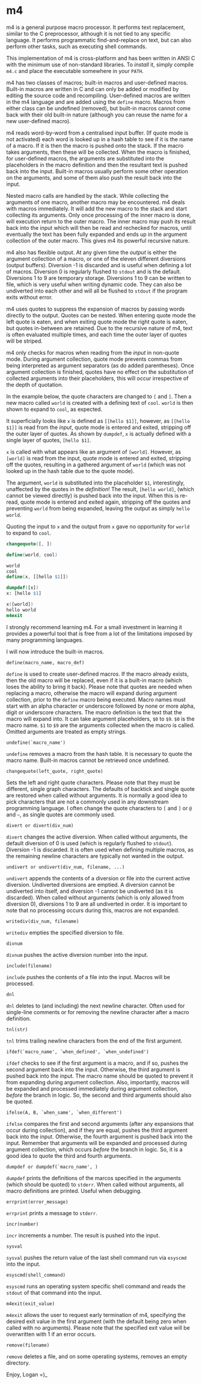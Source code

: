 <!--

Copyright (c) 2023 Logan Ryan McLintock

Permission to use, copy, modify, and distribute this software for any
purpose with or without fee is hereby granted, provided that the above
copyright notice and this permission notice appear in all copies.

THE SOFTWARE IS PROVIDED "AS IS" AND THE AUTHOR DISCLAIMS ALL WARRANTIES
WITH REGARD TO THIS SOFTWARE INCLUDING ALL IMPLIED WARRANTIES OF
MERCHANTABILITY AND FITNESS. IN NO EVENT SHALL THE AUTHOR BE LIABLE FOR
ANY SPECIAL, DIRECT, INDIRECT, OR CONSEQUENTIAL DAMAGES OR ANY DAMAGES
WHATSOEVER RESULTING FROM LOSS OF USE, DATA OR PROFITS, WHETHER IN AN
ACTION OF CONTRACT, NEGLIGENCE OR OTHER TORTIOUS ACTION, ARISING OUT OF
OR IN CONNECTION WITH THE USE OR PERFORMANCE OF THIS SOFTWARE.

-->

m4
==

m4 is a general purpose macro processor. It performs text replacement, similar
to the C preprocessor, although it is not tied to any specific language. It
performs programmatic find-and-replace on text, but can also perform other
tasks, such as executing shell commands.

This implementation of m4 is cross-platform and has been written in ANSI C with
the minimum use of non-standard libraries. To _install_ it, simply compile
`m4.c` and place the executable somewhere in your `PATH`.

m4 has two classes of macros; built-in macros and user-defined macros.
Built-in macros are written in C and can only be added or modified by editing
the source code and recompiling. User-defined macros are written in the m4
language and are added using the `define` macro. Macros from either class can
be undefined (removed), but built-in macros cannot come back with their old
built-in nature (although you can reuse the name for a new user-defined macro).

m4 reads word-by-word from a centralised input buffer. (If quote mode is not
activated) each word is looked up in a hash table to see if it is the name of
a macro. If it is then the macro is pushed onto the stack. If the macro takes
arguments, then these will be collected. When the macro is finished, for
user-defined macros, the arguments are substituted into the placeholders in
the macro definition and then the resultant text is pushed back into the
input. Built-in macros usually perform some other operation on the arguments,
and some of them also push the result back into the input.

Nested macro calls are handled by the stack. While collecting the arguments of
one macro, another macro may be encountered. m4 deals with macros immediately.
It will add the new macro to the stack and start collecting its arguments.
Only once processing of the inner macro is done, will execution return to the
outer macro. The inner macro may push its result back into the input which
will then be read and rechecked for macros, until eventually the text has been
fully expanded and ends up in the argument collection of the outer macro. This
gives m4 its powerful recursive nature.

m4 also has flexible output. At any given time the _output_ is either the
argument collection of a macro, or one of the eleven different diversions
(output buffers). Diversion -1 is discarded and is useful when defining a lot
of macros. Diversion 0 is regularly flushed to `stdout` and is the default.
Diversions 1 to 9 are temporary storage. Diversions 1 to 9 can be written to
file, which is very useful when writing dynamic code. They can also be
undiverted into each other and will all be flushed to `stdout` if the program
exits without error.

m4 uses quotes to suppress the expansion of macros by passing words directly
to the output. Quotes can be nested. When entering quote mode the left quote
is eaten, and when exiting quote mode the right quote is eaten, but quotes
in-between are retained. Due to the recursive nature of m4, text is often
evaluated multiple times, and each time the outer layer of quotes will be
striped.

m4 only checks for macros when reading from the _input_ in non-quote mode.
During argument collection, quote mode prevents commas from being interpreted
as argument separators (as do added parentheses). Once argument collection
is finished, quotes have no effect on the substitution of collected arguments
into their placeholders, this will occur irrespective of the depth of
quotation.

In the example below, the quote characters are changed to `[` and `]`. Then a
new macro called `world` is created with a defining text of `cool`. `world` is
then shown to expand to `cool`, as expected.

It superficially looks like `x` is defined as `[[hello $1]]`, however, as
`[[hello $1]]` is read from the _input_, quote mode is entered and exited,
stripping off the outer layer of quotes. As shown by `dumpdef`, `x` is actually
defined with a single layer of quotes, `[hello $1]`.

`x` is called with what appears like an argument of `[world]`. However, as
`[world]` is read from the input, quote mode is entered and exited, stripping
off the quotes, resulting in a gathered argument of `world` (which was not
looked up in the hash table due to the quote mode).

The argument, `world` is substituted into the placeholder `$1`, interestingly,
unaffected by the quotes in the _definition_! The result, `[hello world]`,
(which cannot be viewed directly) is pushed back into the input. When this
is re-read, quote mode is entered and exited again, stripping off the quotes
and preventing `world` from being expanded, leaving the output as simply
`hello world`.

Quoting the input to `x` and the output from `x` gave no opportunity for
`world` to expand to `cool`.

```m4
changequote([, ])

define(world, cool)

world
cool
define(x, [[hello $1]])

dumpdef([x])
x: [hello $1]

x([world])
hello world
m4exit
```

I strongly recommend learning m4. For a small investment in learning it
provides a powerful tool that is free from a lot of the limitations imposed by
many programming languages.

I will now introduce the built-in macros.

```
define(macro_name, macro_def)
```
`define` is used to create user-defined macros. If the macro already exists,
then the old macro will be replaced, even if it is a built-in macro (which
loses the ability to bring it back). Please note that quotes are needed
when replacing a macro, otherwise the macro will expand during argument
collection, prior to the `define` macro being executed. Macro names must start
with an alpha character or underscore followed by none or more alpha, digit or
underscore characters. The macro definition is the text that the macro will
expand into. It can take argument placeholders, `$0` to `$9`. `$0` is the
macro name. `$1` to `$9` are the arguments collected when the macro is called.
Omitted arguments are treated as empty strings.

```
undefine(`macro_name')
```
`undefine` removes a macro from the hash table. It is necessary to quote the
macro name. Built-in macros cannot be retrieved once undefined.

```
changequote(left_quote, right_quote)
```
Sets the left and right quote characters. Please note that they must be
different, single graph characters. The defaults of backtick and
single quote are restored when called without arguments. It is normally a good
idea to pick characters that are not a commonly used in any downstream
programming language. I often change the quote characters to `[` and `]` or
`@` and `~`, as single quotes are commonly used.

```
divert or divert(div_num)
```
`divert` changes the active diversion. When called without arguments, the
default diversion of 0 is used (which is regularly flushed to `stdout`).
Diversion -1 is discarded. It is often used when defining multiple macros, as
the remaining newline characters are typically not wanted in the output.

```
undivert or undivert(div_num, filename, ...)
```
`undivert` appends the contents of a diversion or file into the current active
diversion. Undiverted diversions are emptied. A diversion cannot be undiverted
into itself, and diversion -1 cannot be undiverted (as it is discarded). When
called without arguments (which is only allowed from diversion 0), diversions
1 to 9 are all undiverted in order. It is important to note that no processing
occurs during this, macros are not expanded.

```
writediv(div_num, filename)
```
`writediv` empties the specified diversion to file.

```
divnum
```
`divnum` pushes the active diversion number into the input.

```
include(filename)
```
`include` pushes the contents of a file into the input. Macros will be
processed.

```
dnl
```
`dnl` deletes to (and including) the next newline character. Often used for
single-line comments or for removing the newline character after a macro
definition.

```
tnl(str)
```
`tnl` trims trailing newline characters from the end of the first argument.

```
ifdef(`macro_name', `when_defined', `when_undefined')
```
`ifdef` checks to see if the first argument is a macro, and if so, pushes the
second argument back into the input. Otherwise, the third argument is pushed
back into the input. The macro name should be quoted to prevent it from
expanding during argument collection. Also, importantly, macros will be
expanded and processed immediately during argument collection, _before_ the
branch in logic. So, the second and third arguments should also be quoted.

```
ifelse(A, B, `when_same', `when_different')
```
`ifelse` compares the first and second arguments (after any expansions that
occur during collection), and if they are equal, pushes the third argument
back into the input. Otherwise, the fourth argument is pushed back into the
input. Remember that arguments will be expanded and processed during argument
collection, which occurs _before_ the branch in logic. So, it is a good idea to
quote the third and fourth arguments.

```
dumpdef or dumpdef(`macro_name', )
```
`dumpdef` prints the definitions of the marcos specified in the arguments
(which should be quoted) to `stderr`. When called without arguments, all
macro definitions are printed. Useful when debugging.

```
errprint(error_message)
```
`errprint` prints a message to `stderr`.

```
incr(number)
```
`incr` increments a number. The result is pushed into the input.

```
sysval
```
`sysval` pushes the return value of the last shell command run via `esyscmd`
into the input.

```
esyscmd(shell_command)
```
`esyscmd` runs an operating system specific shell command and reads the
`stdout` of that command into the input.

```
m4exit(exit_value)
```
`m4exit` allows the user to request early termination of m4, specifying the
desired exit value in the first argument (with the default being zero when
called with no arguments). Please note that the specified exit value will be
overwritten with 1 if an error occurs.

```
remove(filename)
```
`remove` deletes a file, and on some operating systems, removes an empty
directory.


Enjoy,
Logan =)_
